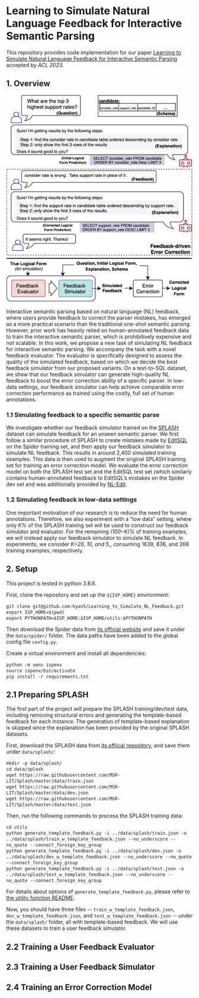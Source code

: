 # Learning to Simulate Natural Language Feedback for Interactive Semantic Parsing
This repository provides code implementation for our paper [Learning to Simulate Natural Language Feedback for Interactive Semantic Parsing](https://github.com/hyan5/Learning_to_Simulate_NL_Feedback.git) accepted by *ACL 2023*.

## 1. Overview
<p align="center">
<img src="overview.png" alt="Arch Overview" title="Overview" width="600"/>
</p>
Interactive semantic parsing based on natural language (NL) feedback, where users provide feedback to correct the parser mistakes, has emerged as a more practical scenario than the traditional one-shot semantic parsing. However, prior work has heavily relied on human-annotated feedback data to train the interactive semantic parser, which is prohibitively expensive and not scalable. In this work, we propose a new task of simulating NL feedback for interactive semantic parsing. We accompany the task with a novel feedback evaluator. The evaluator is specifically designed to assess the quality of the simulated feedback, based on which we decide the best feedback simulator from our proposed variants. On a text-to-SQL dataset, we show that our feedback simulator can generate high-quality NL feedback to boost the error correction ability of a specific parser. In low-data settings, our feedback simulator can help achieve comparable error correction performance as trained using the costly, full set of human annotations.

### 1.1 Simulating feedback to a specific semantic parse
We investigate whether our feedback simulator trained on the [SPLASH](https://aclanthology.org/2020.acl-main.187.pdf) dataset can simulate feedback for an unseen semantic parser. We first follow a similar procedure of SPLASH to create mistakes made by [EditSQL](https://arxiv.org/abs/1909.00786) on the Spider training set, and then apply our feedback simulator to simulate NL feedback. This results in around 2,400 simulated training examples. This data is then used to augment the original SPLASH training set for training an error correction model. We evaluate the error correction model on both the SPLASH test set and the EditSQL test set (which similarly contains human-annotated feedback to EditSQL’s mistakes on the Spider dev set and was additionally provided by [NL-Edit](https://arxiv.org/pdf/2103.14540.pdf).

### 1.2 Simulating feedback in low-data settings
One important motivation of our research is to reduce the need for human annotations. Therefore, we also experiment with a “low data” setting, where only *K%* of the SPLASH training set will be used to construct our feedback simulator and evaluator. For the remaining *(100−K)%* of training examples, we will instead apply our feedback simulator to simulate NL feedback. In experiments, we consider *K=20, 10, and 5*,, consuming 1639, 836, and 268 training examples, respectively.
## 2. Setup
This project is tested in python 3.8.6.

First, clone the repository and set up the `${ISP_HOME}` environment:
```
git clone git@github.com:hyan5/Learning_to_Simulate_NL_Feedback.git
export ISP_HOME=$(pwd)
export PYTHONPATH=$ISP_HOME:$ISP_HOME/utils:$PYTHONPATH
```

Then download the Spider data from [its official website](https://yale-lily.github.io/spider) and save it under the `data/spider/` folder. The data paths have been added to the global config file `config.py`.

Create a virtual environment and install all dependencies:
```
python -m venv ispenv 
source ispenv/bin/activate
pip install -r requirements.txt
```

## 2.1 Preparing SPLASH 
The first part of the project will prepare the SPLASH training/dev/test data, including removing structural errors and generating the template-based feedback for each instance. The generation of template-based explanation is skipped since the explanation has been provided by the original SPLASH datasets.

First, download the SPLASH data from [its official repository](https://github.com/MSR-LIT/Splash), and save them under `data/splash/`:
```
mkdir -p data/splash/
cd data/splash
wget https://raw.githubusercontent.com/MSR-LIT/Splash/master/data/train.json
wget https://raw.githubusercontent.com/MSR-LIT/Splash/master/data/dev.json
wget https://raw.githubusercontent.com/MSR-LIT/Splash/master/data/test.json
```

Then, run the following commands to process the SPLASH training data:
```
cd utils
python generate_template_feedback.py -i ../data/splash/train.json -o ../data/splash/train_w_template_feedback.json --no_underscore --no_quote --connect_foreign_key_group
python generate_template_feedback.py -i ../data/splash/dev.json -o ../data/splash/dev_w_template_feedback.json --no_underscore --no_quote --connect_foreign_key_group
python generate_template_feedback.py -i ../data/splash/test.json -o ../data/splash/test_w_template_feedback.json --no_underscore --no_quote --connect_foreign_key_group
```
For details about options of `generate_template_feedback.py`, please refer to [the utility function README](utils/).

Now, you should have three files -- `train_w_template_feedback.json`, `dev_w_template_feedback.json`, and `test_w_template_feedback.json` -- under the `data/splash/` folder, all with template-based feedback. We will use these datasets to train a user feedback simulator.

## 2.2 Training a User Feedback Evaluator

## 2.3 Training a User Feedback Simulator

## 2.4 Training an Error Correction Model